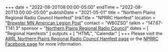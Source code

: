 +++
date = "2022-08-20T08:00:00-05:00"
endTime = "2022-08-20T13:00:00-05:00"
publishDate = "2021-05-01"
title = "Northern Plains Regional Radio Council Hamfest"
linkTitle = "NPRRC Hamfest"
location = "[Brewster MN American Legion Post](https://duckduckgo.com/?t=ffcm&q=825+3rd+Avenue+Brewster%2C+MN+56119&ia=web&iaxm=maps)"
contact = "WB0ZSO"
talkin = "147.67- T141.3"
sponsor = "[Northern Plains Regional Radio Council](https://www.facebook.com/groups/NPRRC/)"
dates = [ "Regional Hamfests" ]
outputs = [ "HTML", "Calendar" ]
+++
Please visit the
[ARRL Northern Plains Regional Radio Council Hamfest page](http://www.arrl.org/hamfests/northern-plains-regional-radio-council-hamfest-6)
or the
[NPRRC Facebook page](https://www.facebook.com/groups/NPRRC/)
for more information.

